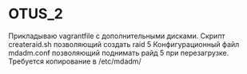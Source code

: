 # OTUS_2
Прикладываю vagrantfile с дополнительными дисками.
Скрипт createraid.sh позволяющий создать raid 5
Конфигурационный файл mdadm.conf позволяющий поднимать райд 5 при перезагрузке. Требуется копирование в /etc/mdadm/
